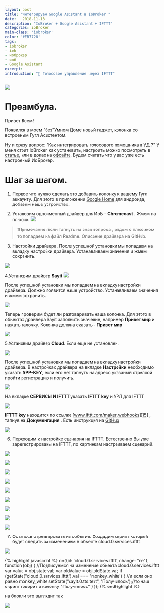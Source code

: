 ```yaml
---
layout: post
title: "Интегрируем Google Asistant в IoBroker "
date:   2018-11-13
description: "IoBroker + Google Asistant + IFTTT"
categories: ioBroker
main-class: 'iobroker'
color: '#EB7728'
tags:
- iobroker
- iob
- иоброкер
- иоб
- Google Asistant 
excerpt:
introduction: "🎤 Голосовое управление через IFTTT"
---
```

![][4]
# Преамбула.
Привет Всем!

Появился в моем "без"Умном Доме новый гаджет, [колонка][8] со встроеным Гугл Асистентом.

Ну и сразу вопрос: "Как интегрировать голосового помошника в УД ?"
У меня стоит IoBroker, как установить, настроить можно посмотреть в [статье][1], или в доках на [офсайте][2].
Будем считать что у вас уже есть настроеный ИоБрокер.

# Шаг за шагом.

1. Первое что нужно сделать это добавить колонку к вашему Гугл аккаунту.
   Для этого в приложении [Google Home][3] для андроида, добавим наше устройство.
   
2. Установим одноименный драйвер для ИоБ - **Chromecast** .
Жмем на плюсик.
 ![][5]
 > ❗️Примечание: Если тапнуть на знак вопроса , рядом с плюсиком то попадаем на файл Readme. Описание драйвера на GitHub.
 
3. Настройки драйвера.
После успешной установки мы попадаем на вкладку настройки драйвера.
Устанавливаем значения и жмем сохранить.

 ![][13]
 
4.Установим драйвер **Sayit**
 ![][6]

После успешной установки мы попадаем на вкладку настройки драйвера.
Должно появится наше устройство. Устанавливаем значения и жмем сохранить. 

 ![][9]

Теперь проверим будет ли разговаривать наша колонка. Для этого в обьектах драйвера Sayit заполнить значение,
например **Привет мир** и нажать галочку. Колонка должна сказать - **Привет мир**

![][14]

5.Установим драйвер **Cloud**. Если еще не установлен.

 ![][7]
 
После успешной установки мы попадаем на вкладку настройки драйвера.
В настройках драйвера на вкладке **Настройки** необходимо указать **APP-KEY**, если его нет тапнуть на адресс указаный стрелкой
пройти регистрацию и получить.

 ![][10]
 
На вкладке **СЕРВИСЫ И IFTTT**  указать **IFTTT key** и УРЛ для IFTTT


 ![][11]

**IFTTT key** находится по ссылке [www.ifttt.com/maker_webhooks][15] , тапнув на **Документация** .
Есть инструкция на [GitHub][15]

 ![][12]

6. Переходим к настройке сценария на  IFTTT. Естественно Вы уже зарегестрированы на IFTTT, по картинкам настраиваем сценарий.

![][16]

![][17]

![][18]

![][19]

![][20]

![][21]

![][22]

![][23]

![][24]


7. Осталось отреагировать на событие. Создадим скрипт который будет следить за изменением в обьекте  cloud.0.services.ifttt
 
![][25]

{% highlight javascript %}
on({id: 'cloud.0.services.ifttt', change: "ne"}, function (obj) { //Подписуемся на изменение обьекта cloud.0.services.ifttt
  var value = obj.state.val;
  var oldValue = obj.oldState.val;
  if (getState("cloud.0.services.ifttt").val === 'monkey_white') { //и если оно равно monkey_white
    setState("sayit.0.tts.text", 'Получилось');//то наш скрипт говорит в колонку "Получилось"
  }
});
{% endhighlight %}

на блокли это выглядит так 

![][26]


[1]: https://sprut.ai/client/article/274
[2]: http://www.iobroker.net/docu/?page_id=2630&lang=ru
[3]: https://play.google.com/store/apps/details?id=com.google.android.apps.chromecast.app
[4]: /assets/image/salam/zolo.png
[5]: /assets/image/salam/cast.png
[6]: /assets/image/salam/sayit.png
[7]: /assets/image/salam/cloud.png
[8]: https://zoloaudio.com/pages/mojo
[9]: /assets/image/salam/sayit_i.png
[10]: /assets/image/salam/cloud_i.png
[11]: /assets/image/salam/cloud_ifttt.png
[12]: /assets/image/salam/ifttt_wh.png
[13]: /assets/image/salam/chrom_i.png
[14]: /assets/image/salam/sayit_obj.png
[15]: https://github.com/ioBroker/ioBroker.cloud/blob/master/doc/ifttt.md
[16]: /assets/image/salam/ifttt_ap.png
[17]: /assets/image/salam/ifttt_this.png
[18]: /assets/image/salam/ifttt_as.png
[19]: /assets/image/salam/ifttt_tr.png
[20]: /assets/image/salam/ifttt_cpl.png
[21]: /assets/image/salam/ifttt_that.png
[22]: /assets/image/salam/ifttt_that_wh.png
[23]: /assets/image/salam/ifttt_wh_rq.png
[24]: /assets/image/salam/ifttt_wh_cpl.png
[25]: /assets/image/salam/ifttt_obj.png
[26]: /assets/image/salam/ifttt_script.png
[27]: https://ifttt.com/maker_webhooks 








